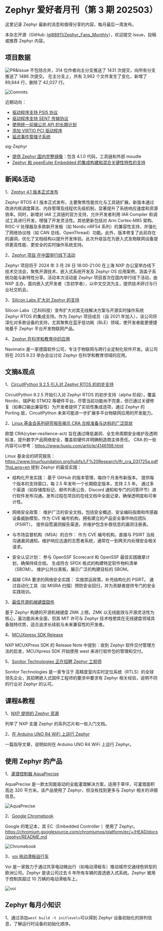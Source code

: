 # Zephyr 爱好者月刊（第 3 期 202503）

这里记录 Zephyr 最新的消息和值得分享的内容，每月最后一周发布。

本杂志开源（GitHub: [lgl88911/Zephyr_Fans_Monthly](https://github.com/lgl88911/Zephyr_Fans_Monthly)），欢迎提交 issue，投稿或推荐 Zephyr 内容。

## 项目数据

![PR&Issue](pr_issue.png)
不包括合并，314 位作者向主分支推送了 1431 次提交，向所有分支推送了 1486 次提交。
在主分支上，共有 3,962 个文件发生了变化，新增了 89,844 行，删除了 42,027 行。

![Commits](<Commits over time.png>)

近期动向：
- [驱动程序支持 PSI5 协议](https://github.com/zephyrproject-rtos/zephyr/issues/83982)
- [驱动程序支持 SENT 传输协议](https://github.com/zephyrproject-rtos/zephyr/issues/83983)
- [使用统一前缀公共 API 的长期计划](https://github.com/zephyrproject-rtos/zephyr/issues/64627)
- [添加 VIRTIO PCI 驱动程序](https://github.com/zephyrproject-rtos/zephyr/pull/83892)
- [延迟事件管理子系统](https://github.com/zephyrproject-rtos/zephyr/pull/83592)

sig-Zephyr
- [提供 Zephyr 国内完整镜像](https://gitee.com/src-openeuler/zephyr/tree/mirror/)：包含 4.1.0 代码，工具链和外部 moudle
- [Zephyr 和 openEuler Embedded 的集成构建和混合关键性特性的支持](https://gitee.com/openeuler/yocto-meta-openeuler/pulls/2509)

## 新闻&活动

1、[Zephyr 4.1 版本正式发布](https://zephyrproject.org/zephyr-rtos-4-1-is-available/)

Zephyr RTOS 4.1 版本正式发布，主要聚焦性能优化与工具链扩展。新版本通过改进内核调度算法、内存管理及线程优先级机制，显著提升了系统响应速度和资源效率。同时，新增对 IAR 工具链的官方支持，允许开发者利用 IAR Compiler 和调试工具进行开发，增强了开发灵活性。其他更新包括对 Arm Cortex-M85 架构、RISC-V 处理器及多款新开发板（如 Nordic nRF54 系列）的兼容性支持，并强化了网络协议栈（如 CAN 总线、OpenThread）功能。此外，版本修复了此前存在的漏洞，优化了文档结构以提升开发体验。此次升级旨在为嵌入式及物联网设备提供更高性能、更安全的实时操作系统支持。

2、[Zephyr 项目 在中国举行线下活动](https://www.zephyrproject.org/event/zephyr-project-meetup-shanghai-china/)

Zephyr 项目将于 2024 年 3 月 28 日 18:00-21:00 在上海 NXP 办公室举办线下技术交流会，聚焦开源技术、嵌入式系统开发及 Zephyr OS 应用案例，涵盖子系统功能与新特性分享。活动本次活动是 Zephyr 项目首次在国内举行线下活动，由 NXP 主办，面向嵌入式开发者（含初学者），以中文交流为主，提供技术研讨与行业社交机会。

3、[Silicon Labs 扩大对 Zephyr 的支持](https://www.silabs.com/blog/silicon-labs-expands-support-for-zephyr-project)

Silicon Labs（芯科科技）宣布扩大对其无线解决方案与开源实时操作系统 Zephyr RTOS 的集成支持。作为 Zephyr 项目成员（自 2021 年加入），该公司将深化对多款设备的支持，尤其聚焦在蓝牙低功耗（BLE）领域，使开发者能更便捷地基于 Zephyr 平台开发物联网产品。

4、[Zephyr 在科学和教育中的应用](https://www.zephyr-sceduconf.org/en)

Navimatix 是一家德国软件公司，专注于物联网与跨行业定制化软件开发。该公司将在 2025.9.23 举办会议讨论 Zephyr 在科学和教育领域的应用。

## 文摘&观点

1、[CircuitPython 9.2.5 引入对 ​Zephyr RTOS 的初步支持](https://blog.adafruit.com/2025/03/18/circuitpython-9-2-5-released/)

CircuitPython 9.2.5 开始引入对 ​Zephyr RTOS 的初步支持（alpha 阶段），覆盖 Nordic、瑞萨和 STM32 等硬件平台。尽管当前功能尚不完善，但已通过关键修复（如串口输出兼容性）为开发者提供了实验性集成选项，通过 Zephyr 的 Porting 层，CircuitPython 未来可能进一步扩展多平台物联网应用的开发能力。

2、[Linux 基金会系列研究报告揭示 CRA 合规准备与达标的广泛现状](https://openssf.org/press-release/2025/03/18/linux-foundation-research-reports-reveal-wide-spectrum-for-cyber-resilience-act-readiness-and-compliance/)

欧盟 CRA(cyber-resilience-act) 旨在通过降低漏洞、全生命周期安全维护及透明标准，提升数字产品网络安全，覆盖软硬件并明确制造商主体责任。
CRA 的一些内容可以参考：https://www.huxiu.com/article/4146198.html

Linux 基金会的研究报告：https://www.linuxfoundation.org/hubfs/LF%20Research/lfr_cra_031725a.pdf?hsLang=en 提到 Zephyr 的最佳实践：

- 结构化开发实践：
基于 GitHub 的版本管理，每四个月发布新版本。 提供每个版本的支持窗口，每 2.5 年发布一个长期稳定版本，支持 2.5 年。 通过多个渠道（如存储库标记、邮件列表公告、Discord 通知和专门的问答环节）进行软件发布沟通。发布过程在项目的在线文档中全面记录，确保透明度和可审计性。

- 网络安全政策：
维护广泛的安全文档，包括安全概述、安全编码指南和传感器设备威胁模型。作为 CVE 编号机构，拥有建立的产品安全事件响应团队（PSIRT）。 提供自愿漏洞报告渠道，并维护包含补救信息的漏洞注册表。

- 与市场监督机构（MSA）的合作： 
作为 CVE 编号机构，直接与 PSIRT 当局沟通漏洞通知。维护响应迅速的志愿者系统，通常在一到两天内处理安全相关请求。

- 安全认证计划：
参与 OpenSSF Scorecard 和 OpenSSF 最佳实践徽章计划，确保持续合规。 生成符合 SPDX 格式的构建特定软件物料清单（SBOM）。 维护公共仪表板，展示广泛的构建目标的 SBOM。 
​
- 超越 CRA 要求的网络安全实践：
实施禁运政策，补充结构化的 PSIRT。 通过自动化工具（如 MISRA 扫描）预防安全回归，并为贡献者提供专门的安全实践培训。

3、[最佳开源机械键盘固件](https://www.xda-developers.com/best-open-source-firmwares-custom-mechanical-keyboard/)

基于 Zephyr 构建的开源机械键盘 ZMK 上榜。ZMK 以无线能效与开源灵活性为核心，虽功能尚未全面，但其 MIT 许可与 Zephyr 技术栈使其在无线键盘领域具备独特优势，适合追求长续航与未来兼容性的开发者。

4、[MCUXpress SDK Release](https://mcuxpresso.nxp.com/mcuxsdk/latest/html/introduction/README.html)

NXP MCUXPress SDK 的 Release Note 中提到：收到 Zephyr 软件交付管理方法的启发，MCUXpress SDK 开始使用 west 来进行软件包的管理和交付。

5、[Sonitor Technologies 正在招聘 Zephyr 工程师](https://arbeidsplassen.nav.no/stillinger/stilling/5ca9cbe1-0e19-499e-a0a4-f6f3e6936bcc)

Sonitor Technologies 是一家专注于 ​高精度室内实时定位系统（RTLS）​ 的全球领先企业，其招聘嵌入式固件工程师的要求中要求有 Zephyr 相关经验，说明不同的行业对 Zephyr 的认可。

## 课程&教程

1、[NXP 提供的 Zephyr 资源](https://www.nxp.com.cn/design/design-center/software/embedded-software/zephyr-os-for-edge-connected-devices:ZEPHYR-OS-EDGE)

列举了 NXP 支援 Zephyr 的系列芯片和一些入门文档。

2、[在 Arduino UNO R4 WiFi 上运行 Zephyr](https://leonardocavagnis.medium.com/getting-started-with-zephyr-os-on-arduino-5b87a7ccbf4c)

一篇指导文章，说明如何在 Arduino UNO R4 WiFi 上运行 Zephyr。

## 使用 Zephyr 的产品

1、[灌溉控制器 AquaPrecise](https://www.zephyrproject.org/portfolio/gardena-aquaprecise/)

AquaPrecise 是一款太阳能驱动的全能灌溉解决方案，适用于草坪，可灌溉面积高达 320 平方米。该产品使用了 Zephyr，但没有找到更多与 Zephyr 相关的详细信息。

![AquaPrecise](AquaPrecise.png)

2、[Google Chromebook](https://www.zephyrproject.org/portfolio/google-chromebook/)

Google 的笔记本，其 EC（Embedded Controller ）使用了 Zephyr。https://chromium.googlesource.com/chromiumos/platform/ec/+/HEAD/docs/zephyr/README.md

![Chromebook](Chromebook.png)

3、[voi 电动滑板自行车](https://www.zephyrproject.org/portfolio/voiager-v4-v5-v7-and-v8-scooters/)

Voi 是一家致力于通过共享电动微出行（如电动滑板车）推动城市交通绿色转型的欧洲公司。Zephyr 是该公司过去 6 年所有车辆的首选嵌入式系统。Zephyr 被用于控制其超过 10 万辆的电动滑板车上。

![voi](voi.png)

## Zephyr 每月小知识

1、通过添加`west build -t initlevels`可以得到 Zephyr 设备初始化的排列信息，了解运行时设备的初始化顺序。
